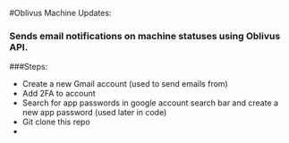#Oblivus Machine Updates:

### Sends email notifications on machine statuses using Oblivus API.

###Steps:

* Create a new Gmail account (used to send emails from)
* Add 2FA to account
* Search for app passwords in google account search bar and create a new app password (used later in code)
* Git clone this repo
* 